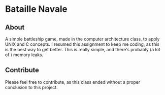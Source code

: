 # Bataille Navale

## About
A simple battleship game, made in the computer architecture class, to apply UNIX and C concepts.
I resumed this assignment to keep me coding, as this is the best way to get better.
This is really simple, and there's probably (a lot of ) memory leaks. 

## Contribute
Please feel free to contribute, as this class ended without a proper conclusion to this project.

